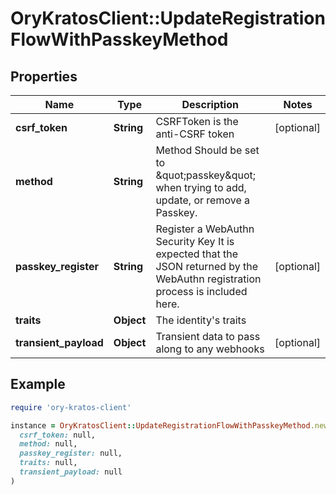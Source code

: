 # OryKratosClient::UpdateRegistrationFlowWithPasskeyMethod

## Properties

| Name | Type | Description | Notes |
| ---- | ---- | ----------- | ----- |
| **csrf_token** | **String** | CSRFToken is the anti-CSRF token | [optional] |
| **method** | **String** | Method  Should be set to \&quot;passkey\&quot; when trying to add, update, or remove a Passkey. |  |
| **passkey_register** | **String** | Register a WebAuthn Security Key  It is expected that the JSON returned by the WebAuthn registration process is included here. | [optional] |
| **traits** | **Object** | The identity&#39;s traits |  |
| **transient_payload** | **Object** | Transient data to pass along to any webhooks | [optional] |

## Example

```ruby
require 'ory-kratos-client'

instance = OryKratosClient::UpdateRegistrationFlowWithPasskeyMethod.new(
  csrf_token: null,
  method: null,
  passkey_register: null,
  traits: null,
  transient_payload: null
)
```

